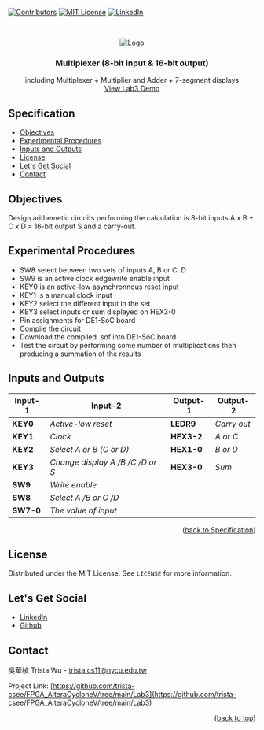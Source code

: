 <a name="readme-top"></a>
<!-- PROJECT SHIELDS -->
[![Contributors][contributors-shield]]()
[![MIT License][license-shield]][license-url]
[![LinkedIn][linkedin-shield]][linkedin-url]

<!-- PROJECT LOGO -->
<br />
<p align="center">
  <a href="https://github.com/trista-csee/FPGA_AlteraCycloneV/tree/main/Lab3">
    <img src="https://github.com/trista-csee/FPGA_AlteraCycloneV/blob/main/images/Lab3-Logo.jpg" alt="Logo">
  </a>

  <h3 align="center">Multiplexer (8-bit input & 16-bit output)</h3>

  <p align="center">
    including Multiplexer + Multiplier and Adder + 7-segment displays
    <br />
    <a href="https://github.com/trista-csee/FPGA_AlteraCycloneV/tree/main/LabsDemo/Lab3">View Lab3 Demo</a>
  </p>
</p>


<a name="Spec"></a>
<!-- Specification -->
## Specification

* [Objectives](#objectives)
* [Experimental Procedures](#experimental-procedures)
* [Inputs and Outputs](#inputs-and-outputs)
* [License](#license)
* [Let's Get Social](#lets-get-social)
* [Contact](#contact)


<!-- Objectives -->
## Objectives

Design arithemetic circuits performing the calculation is 8-bit inputs A x B + C x D = 16-bit output S and a carry-out.


<!-- Experimental Procedures -->
## Experimental Procedures

* SW8 select between two sets of inputs A, B or C, D
* SW9 is an active clock edgewrite enable input
* KEY0 is an active-low asynchronnous reset input
* KEY1 is a manual clock input
* KEY2 select the different input in the set
* KEY3 select inputs or sum displayed on HEX3-0
* Pin assignments for DE1-SoC board
* Compile the circuit
* Download the compiled .sof into DE1-SoC board
* Test the circuit by performing some number of multiplications then producing a summation of the results


<!-- Inputs and Outputs -->
## Inputs and Outputs

|Input-1|Input-2|Output-1|Output-2|
|-----------|-------------|------------|------------------------|
|**KEY0**|*Active-low reset*|**LEDR9**|*Carry out*|
|**KEY1**|*Clock*|**HEX3-2**|*A or C*|
|**KEY2**|*Select A or B (C or D)*|**HEX1-0**|*B or D*|
|**KEY3**|*Change display A /B /C /D or S*|**HEX3-0**|*Sum*|
|**SW9**|*Write enable*|||
|**SW8**|*Select A /B or C /D*|||
|**SW7-0**|*The value of input*|||

<p align="right">(<a href="#Spec">back to Specification</a>)</p>



<!-- LICENSE -->
## License

Distributed under the MIT License. See `LICENSE` for more information.


<!-- LET'S GET SOCIAL -->
## Let's Get Social

* [LinkedIn](https://www.linkedin.com/in/%E8%8F%AF%E6%A5%A8-%E5%90%B3-363252241/)
* [Github](https://github.com/trista-csee)


<!-- CONTACT -->
## Contact

吳華楨 Trista Wu - trista.cs11@nycu.edu.tw

Project Link: [https://github.com/trista-csee/FPGA_AlteraCycloneV/tree/main/Lab3](https://github.com/trista-csee/FPGA_AlteraCycloneV/tree/main/Lab3)

<p align="right">(<a href="#readme-top">back to top</a>)</p>


<!-- MARKDOWN LINKS & IMAGES -->
[contributors-shield]: https://img.shields.io/badge/contributors-1-orange.svg?style=flat-square
[license-shield]: https://img.shields.io/badge/license-MIT-blue.svg?style=flat-square
[license-url]: https://choosealicense.com/licenses/mit
[linkedin-shield]: https://img.shields.io/badge/-LinkedIn-black.svg?style=flat-square&logo=linkedin&colorB=555
[linkedin-url]: https://www.linkedin.com/in/hua-chen-wu-363252241/
[product-screenshot]: ./images/projects/portfolio.jpg
